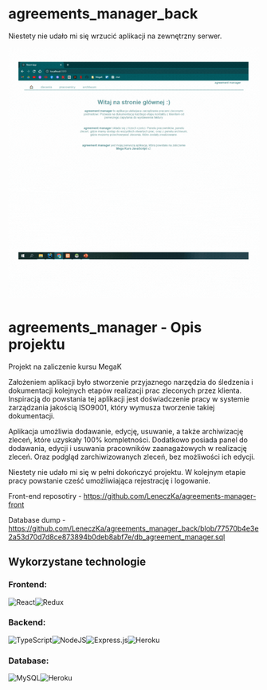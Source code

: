 # agreements_manager_back

Niestety nie udało mi się wrzucić aplikacji na zewnętrzny serwer.

![front end gif](https://github.com/LeneczKa/agreements_manager_back/blob/07c72043ea0f0e3a36d94ff527d79bc71d32e481/MyApp.gif)

# agreements_manager - Opis projektu

Projekt na zaliczenie kursu MegaK

Założeniem aplikacji było stworzenie przyjaznego narzędzia do śledzenia i dokumentacji kolejnych etapów realizacji prac zleconych przez klienta. 
Inspiracją do powstania tej aplikacji jest doświadczenie pracy w systemie zarządzania jakością ISO9001, który wymusza tworzenie takiej dokumentacji.
<br/>

Aplikacja umożliwia dodawanie, edycję, usuwanie, a także archiwizację zleceń, które uzyskały 100% kompletności. Dodatkowo posiada panel do dodawania, edycji i usuwania pracowników zaanagażowych w realizację zleceń. Oraz podgląd zarchiwizowanych zleceń, bez możliwości ich edycji.
<br/>

Niestety nie udało mi się w pełni dokończyć projektu. W kolejnym etapie pracy powstanie cześć umożliwiająca rejestrację i logowanie. 
<br/>

Front-end reposotiry - https://github.com/LeneczKa/agreements-manager-front
<br/>

Database dump - https://github.com/LeneczKa/agreements_manager_back/blob/77570b4e3e2a53d70d7d8ce873894b0deb8abf7e/db_agreement_manager.sql
<br/>

## Wykorzystane technologie

### Frontend:

![React](https://img.shields.io/badge/react-%2320232a.svg?style=for-the-badge&logo=react&logoColor=%2361DAFB)![Redux](https://img.shields.io/badge/redux-%23593d88.svg?style=for-the-badge&logo=redux&logoColor=white)

### Backend:

![TypeScript](https://img.shields.io/badge/typescript-%23007ACC.svg?style=for-the-badge&logo=typescript&logoColor=white)![NodeJS](https://img.shields.io/badge/node.js-6DA55F?style=for-the-badge&logo=node.js&logoColor=white)![Express.js](https://img.shields.io/badge/express.js-%23404d59.svg?style=for-the-badge&logo=express&logoColor=%2361DAFB)![Heroku](https://img.shields.io/badge/heroku-%23430098.svg?style=for-the-badge&logo=heroku&logoColor=white)

### Database:

![MySQL](https://img.shields.io/badge/mysql-%2300f.svg?style=for-the-badge&logo=mysql&logoColor=white)![Heroku](https://img.shields.io/badge/heroku-%23430098.svg?style=for-the-badge&logo=heroku&logoColor=white)
